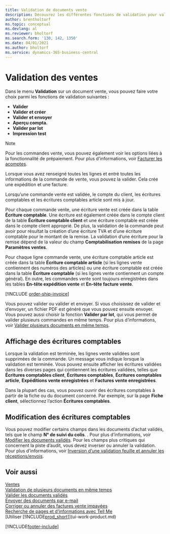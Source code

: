 ```yaml
---
title: Validation de documents vente
description: Découvrez les différentes fonctions de validation pour valider les documents vente et comment mettre à jour les documents validés.
author: brentholtorf
ms.topic: conceptual
ms.devlang: al
ms.reviewer: bholtorf
ms.search.form: '130, 142, 1350'
ms.date: 04/01/2021
ms.author: bholtorf
ms.service: dynamics-365-business-central
---
```

# Validation des ventes

Dans le menu **Validation** sur un document vente, vous pouvez faire votre choix parmi les fonctions de validation suivantes :

* **Valider**
* **Valider et créer**
* **Valider et envoyer**
* **Aperçu compta.**
* **Valider par lot**
* **Impression test**

> [!NOTE]
> Pour les commandes vente, vous pouvez également voir les options liées à la fonctionnalité de prépaiement. Pour plus d’informations, voir [Facturer les acomptes](finance-invoice-prepayments.md).

Lorsque vous avez renseigné toutes les lignes et entré toutes les informations de la commande de vente, vous pouvez la valider. Cela crée une expédition et une facture.

Lorsqu’une commande vente est validée, le compte du client, les écritures comptables et les écritures comptables article sont mis à jour.

Pour chaque commande vente, une écriture vente est créée dans la table **Écriture comptable**. Une écriture est également créée dans le compte client de la table **Écriture comptable client** et une écriture comptable est créée dans le compte client approprié. De plus, la validation de la commande peut avoir pour résultat la création d’une écriture TVA et d’une écriture comptable pour le montant de la remise. La validation d’une écriture pour la remise dépend de la valeur du champ **Comptabilisation remises** de la page **Paramètres ventes**.

Pour chaque ligne commande vente, une écriture comptable article est créée dans la table **Écriture comptable article** (si les lignes vente contiennent des numéros des articles) ou une écriture comptable est créée dans la table **Écriture comptable** (si les lignes vente contiennent un compte général). En outre, les commandes vente sont toujours enregistrées dans les tables **En-tête expédition vente** et **En-tête facture vente**.

[!INCLUDE [order-ship-invoice](includes/order-ship-invoice.md)]

Vous pouvez valider ou valider et envoyer. Si vous choisissez de valider et d’envoyer, un fichier PDF est généré que vous pouvez ensuite envoyer. Vous pouvez aussi choisir la fonction **Valider par lot**, qui vous permet de valider plusieurs commandes en même temps. Pour plus d’informations, voir [Valider plusieurs documents en même temps](ui-batch-posting.md).

## Affichage des écritures comptables

Lorsque la validation est terminée, les lignes vente validées sont supprimées de la commande. Un message vous indique lorsque la validation est terminée. Vous pouvez ensuite afficher les écritures validées dans les diverses pages qui contiennent les écritures validées, telles que **Écritures comptables client**, **Écritures comptables**, **Écritures comptables article**, **Expéditions vente enregistrées** et **Factures vente enregistrées**.  

Dans la plupart des cas, vous pouvez ouvrir des écritures comptables à partir de la fiche ou du document concerné. Par exemple, sur la page **Fiche client**, sélectionnez l’action **Écritures comptables**.

## Modification des écritures comptables

Vous pouvez modifier certains champs dans les documents d’achat validés, tels que le champ **N° de suivi du colis**. . Pour plus d’informations, voir [Modifier les documents validés](across-edit-posted-document.md). Pour les champs plus critiques qui concernent la piste d’audit, vous devez inverser ou annuler la validation. Pour plus d’informations, voir [Inversion d’une validation feuille et annuler les réceptions/envois](finance-how-reverse-journal-posting.md).

## Voir aussi

[Ventes](sales-manage-sales.md)  
[Validation de plusieurs documents en même temps](ui-batch-posting.md)  
[Valider les documents validés](across-edit-posted-document.md)  
[Envoyer des documents par e-mail](ui-how-send-documents-email.md)  
[Corriger ou annuler des factures vente impayées](sales-how-correct-cancel-sales-invoice.md)  
[Recherche de pages et d’informations avec Tell Me](ui-search.md)  
[Utiliser [!INCLUDE[prod_short](includes/prod_short.md)]](ui-work-product.md)

[!INCLUDE[footer-include](includes/footer-banner.md)]  
